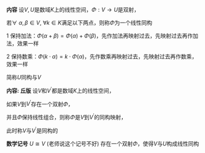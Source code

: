 **内容**
设$V,U$是数域$K$上的线性空间，$\Phi:V\rightarrow U$是双射，

若$\forall\ \alpha,\beta\in V,\ \forall k\in K$满足以下两点，则称$\Phi$为一个线性同构

1 保持加法：$\Phi(\alpha+\beta)=\Phi(\alpha)+\Phi(\beta)$，先作加法再映射过去，先映射过去再作加法，效果一样

2 保持数乘：$\Phi(k\cdot\alpha)=k\cdot\Phi(\alpha)$，先作数乘再映射过去，先映射过去再作数乘，效果一样

简称$U$同构与$V$

**内容: 丘版**
设$V$和$V^\prime$都是数域$K$上的线性空间，

如果$V$到$V^\prime$存在一个双射$\Phi$，

并且$\Phi$保持线性组合，则称$\Phi$是$V$到$V^\prime$的同构映射，

此时称$V$与$V^\prime$是同构的

**数学记号**
$U\cong V$ (老师说这个记号不好)
存在一个双射$\Phi$，使得$V$与$U$构成线性同构
